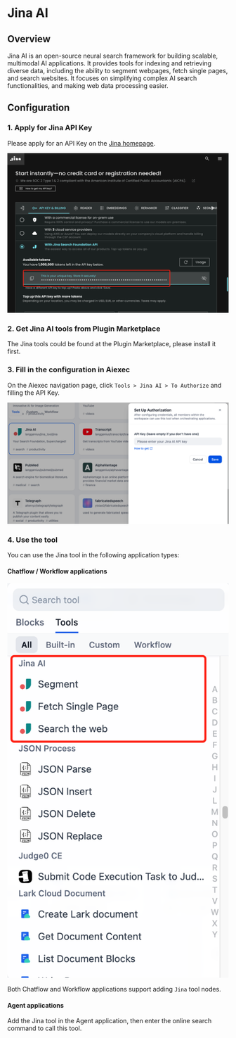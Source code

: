 # Jina AI

## Overview

Jina AI is an open-source neural search framework for building scalable, multimodal AI applications. It provides tools for indexing and retrieving diverse data, including the ability to segment webpages, fetch single pages, and search websites. It focuses on simplifying complex AI search functionalities, and making web data processing easier.

## Configuration

### 1. Apply for Jina API Key

Please apply for an API Key on the [Jina homepage](https://jina.ai/).

![](./_assets/jina_3.png)

### 2. Get Jina AI tools from Plugin Marketplace

The Jina tools could be found at the Plugin Marketplace, please install it first.

### 3. Fill in the configuration in Aiexec

On the Aiexec navigation page, click `Tools > Jina AI > To Authorize` and filling the API Key.

![](./_assets/jina_1.png)

### 4. Use the tool

You can use the Jina tool in the following application types:

#### Chatflow / Workflow applications

![](./_assets/jina_2.PNG)

Both Chatflow and Workflow applications support adding `Jina` tool nodes.

#### Agent applications

Add the Jina tool in the Agent application, then enter the online search command to call this tool.